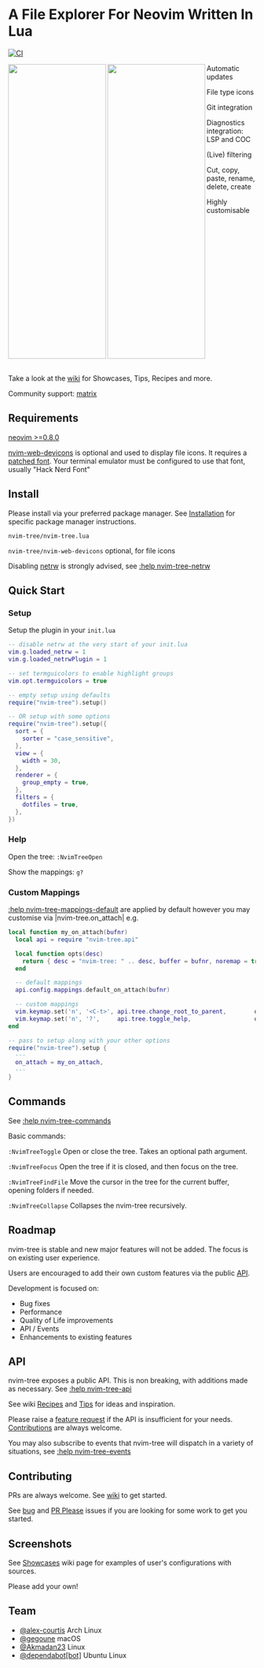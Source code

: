 # A File Explorer For Neovim Written In Lua

[![CI](https://github.com/nvim-tree/nvim-tree.lua/actions/workflows/ci.yml/badge.svg)](https://github.com/nvim-tree/nvim-tree.lua/actions/workflows/ci.yml)

<img align="left" width="199" height="598" src="https://user-images.githubusercontent.com/1505378/232662694-8dc494e0-24da-497a-8541-29344293378c.png">
<img align="left" width="199" height="598" src="https://user-images.githubusercontent.com/1505378/232662698-2f321315-c67a-486b-85d8-8c391de52392.png">

   Automatic updates

   File type icons

   Git integration

   Diagnostics integration: LSP and COC

   (Live) filtering

   Cut, copy, paste, rename, delete, create

   Highly customisable

<br clear="left"/>
<br />

Take a look at the [wiki](https://github.com/nvim-tree/nvim-tree.lua/wiki) for Showcases, Tips, Recipes and more.

Community support: [matrix](https://matrix.to/#/#nvim-tree:matrix.org)

## Requirements

[neovim >=0.8.0](https://github.com/neovim/neovim/wiki/Installing-Neovim)

[nvim-web-devicons](https://github.com/nvim-tree/nvim-web-devicons) is optional and used to display file icons. It requires a [patched font](https://www.nerdfonts.com/). Your terminal emulator must be configured to use that font, usually "Hack Nerd Font"

## Install

Please install via your preferred package manager. See [Installation](https://github.com/nvim-tree/nvim-tree.lua/wiki/Installation) for specific package manager instructions.

`nvim-tree/nvim-tree.lua`

`nvim-tree/nvim-web-devicons` optional, for file icons

Disabling [netrw](https://neovim.io/doc/user/pi_netrw.html) is strongly advised, see [:help nvim-tree-netrw](doc/nvim-tree-lua.txt)

## Quick Start

### Setup

Setup the plugin in your `init.lua`

```lua
-- disable netrw at the very start of your init.lua
vim.g.loaded_netrw = 1
vim.g.loaded_netrwPlugin = 1

-- set termguicolors to enable highlight groups
vim.opt.termguicolors = true

-- empty setup using defaults
require("nvim-tree").setup()

-- OR setup with some options
require("nvim-tree").setup({
  sort = {
    sorter = "case_sensitive",
  },
  view = {
    width = 30,
  },
  renderer = {
    group_empty = true,
  },
  filters = {
    dotfiles = true,
  },
})
```

### Help

Open the tree:  `:NvimTreeOpen`

Show the mappings:  `g?`

### Custom Mappings

[:help nvim-tree-mappings-default](doc/nvim-tree-lua.txt) are applied by default however you may customise via |nvim-tree.on_attach| e.g.

```lua
local function my_on_attach(bufnr)
  local api = require "nvim-tree.api"

  local function opts(desc)
    return { desc = "nvim-tree: " .. desc, buffer = bufnr, noremap = true, silent = true, nowait = true }
  end

  -- default mappings
  api.config.mappings.default_on_attach(bufnr)

  -- custom mappings
  vim.keymap.set('n', '<C-t>', api.tree.change_root_to_parent,        opts('Up'))
  vim.keymap.set('n', '?',     api.tree.toggle_help,                  opts('Help'))
end

-- pass to setup along with your other options
require("nvim-tree").setup {
  ---
  on_attach = my_on_attach,
  ---
}
```

## Commands

See [:help nvim-tree-commands](doc/nvim-tree-lua.txt)

Basic commands:

`:NvimTreeToggle` Open or close the tree. Takes an optional path argument.

`:NvimTreeFocus` Open the tree if it is closed, and then focus on the tree.

`:NvimTreeFindFile` Move the cursor in the tree for the current buffer, opening folders if needed.

`:NvimTreeCollapse` Collapses the nvim-tree recursively.

## Roadmap

nvim-tree is stable and new major features will not be added. The focus is on existing user experience.

Users are encouraged to add their own custom features via the public [API](#api).

Development is focused on:
* Bug fixes
* Performance
* Quality of Life improvements
* API / Events
* Enhancements to existing features

## API

nvim-tree exposes a public API. This is non breaking, with additions made as necessary. See [:help nvim-tree-api](doc/nvim-tree-lua.txt)

See wiki [Recipes](https://github.com/nvim-tree/nvim-tree.lua/wiki/Recipes) and [Tips](https://github.com/nvim-tree/nvim-tree.lua/wiki/Tips) for ideas and inspiration.

Please raise a [feature request](https://github.com/nvim-tree/nvim-tree.lua/issues/new?assignees=&labels=feature+request&template=feature_request.md&title=) if the API is insufficient for your needs. [Contributions](#Contributing) are always welcome.

You may also subscribe to events that nvim-tree will dispatch in a variety of situations, see [:help nvim-tree-events](doc/nvim-tree-lua.txt)

## Contributing

PRs are always welcome. See [wiki](https://github.com/nvim-tree/nvim-tree.lua/wiki/Development) to get started.

See [bug](https://github.com/nvim-tree/nvim-tree.lua/issues?q=is%3Aissue+is%3Aopen+label%3Abug) and [PR Please](https://github.com/nvim-tree/nvim-tree.lua/issues?q=is%3Aopen+is%3Aissue+label%3A%22PR+please%22) issues if you are looking for some work to get you started.

## Screenshots

See [Showcases](https://github.com/nvim-tree/nvim-tree.lua/wiki/Showcases) wiki page for examples of user's configurations with sources.

Please add your own!

## Team

* [@alex-courtis](https://github.com/alex-courtis) Arch Linux
* [@gegoune](https://github.com/gegoune) macOS
* [@Akmadan23](https://github.com/Akmadan23) Linux
* [@dependabot[bot]](https://github.com/apps/dependabot) Ubuntu Linux
